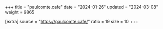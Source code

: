 +++
title = "paulcomte.cafe"
date = "2024-01-26"
updated = "2024-03-08"
weight = 9865

[extra]
source = "https://paulcomte.cafe/"
ratio = 19
size = 10
+++
